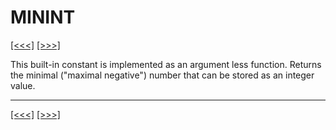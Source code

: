 # MININT

[\[\<\<\<\]](ug_25.136.md) [\[\>\>\>\]](ug_25.138.md)

This built-in constant is implemented as an argument less function.
Returns the minimal ("maximal negative") number that can be stored as an
integer value.

-----

[\[\<\<\<\]](ug_25.136.md) [\[\>\>\>\]](ug_25.138.md)
